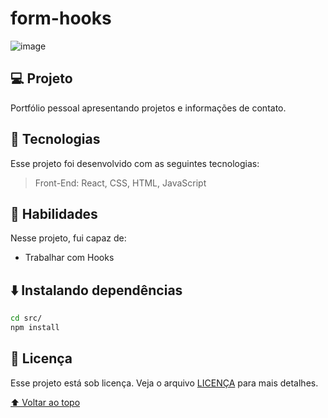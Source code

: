 # form-hooks
 ![image](https://user-images.githubusercontent.com/79206432/170084301-44ab67e4-c458-4d93-8941-929f32fdc951.png)


## 💻 Projeto

Portfólio pessoal apresentando projetos e informações de contato.

## 🚀 Tecnologias
Esse projeto foi desenvolvido com as seguintes tecnologias:

> Front-End: React, CSS, HTML, JavaScript

## 📌 Habilidades

Nesse projeto, fui capaz de:

- Trabalhar com Hooks

## ⬇️ Instalando dependências

  ```bash
  cd src/
  npm install
  ``` 

## 📄 Licença

Esse projeto está sob licença. Veja o arquivo [LICENÇA](LICENSE.md) para mais detalhes.

[⬆ Voltar ao topo](#nome-do-projeto)<br>
